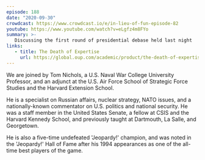 ```yaml
---
episode: 188
date: "2020-09-30"
crowdcast: https://www.crowdcast.io/e/in-lieu-of-fun-episode-82
youtube: https://www.youtube.com/watch?v=eLgfz4m8FYo
summary: >-
   Discussing the first round of presidential debase held last night
links:
   - title: The Death of Expertise
     url: https://global.oup.com/academic/product/the-death-of-expertise-9780190469412
---
```

We are joined by Tom Nichols, a U.S. Naval War College University Professor,
and an adjunct at the U.S. Air Force School of Strategic Force Studies and the
Harvard Extension School.

He is a specialist on Russian affairs, nuclear strategy, NATO issues, and a
nationally-known commentator on U.S. politics and national security. He was a
staff member in the United States Senate, a fellow at CSIS and the Harvard
Kennedy School, and previously taught at Dartmouth, La Salle, and
Georgetown.

He is also a five-time undefeated 'Jeopardy!' champion, and was noted in the
'Jeopardy!' Hall of Fame after his 1994 appearances as one of the all-time best
players of the game.
